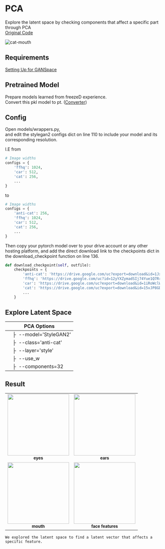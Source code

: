 # PCA
Explore the latent space by checking components that affect a specific part through PCA  
[Original Code](https://github.com/harskish/ganspace)  

![cat-mouth](https://user-images.githubusercontent.com/66217855/213407592-f1af0bb0-1048-4111-86c9-1c5e272953f2.gif)

## Requirements
[Setting Up  for GANSpace](https://github.com/BOAZ-bigdata/17th_Conference_AntiAginGAN-for-Cat/blob/main/setup/ganspace/SETUP_GANSpace.md)

## Pretrained Model
Prepare models learned from freezeD experience.  
Convert this pkl model to pt. ([Converter](https://github.com/BOAZ-bigdata/17th_Conference_AntiAginGAN-for-Cat/tree/main/utils/converter))  

## Config
Open models/wrappers.py,  
and edit the stylegan2 configs dict on line 110 to include your model and its corresponding resolution.  

I.E from
```python
# Image widths
configs = {
    'ffhq': 1024,
    'car': 512,
    'cat': 256,
    ...
}
```
to
```python
# Image widths
configs = {
    'anti-cat': 256,
    'ffhq': 1024,
    'car': 512,
    'cat': 256,
    ...
}
```

Then copy your pytorch model over to your drive account or any other hosting platform, and add the direct download link to the checkpoints dict in the download_checkpoint function on line 136.
```python
def download_checkpoint(self, outfile):
    checkpoints = {
        'anti-cat': 'https://drive.google.com/uc?export=download&id=1JxgW_zoVww4hXO0G4PO7e_w3rFtI7jsG',
        'ffhq': 'https://drive.google.com/uc?id=12yYXZymadSIj74Yue1Q7RrlbIqrXggo3',
        'car': 'https://drive.google.com/uc?export=download&id=1iRoWclWVbDBAy5iXYZrQnKYSbZUqXI6y',
        'cat': 'https://drive.google.com/uc?export=download&id=15vJP8GDr0FlRYpE8gD7CdeEz2mXrQMgN',
        ...
    }
```

## Explore Latent Space

| PCA Options |  
| ----------  |
| &ensp;&ensp;&boxvr;&nbsp; --model='StyleGAN2'  |
| &ensp;&ensp;&boxvr;&nbsp; --class='anti-cat'  |
| &ensp;&ensp;&boxvr;&nbsp; --layer='style'  |
| &ensp;&ensp;&boxvr;&nbsp; --use_w |
| &ensp;&ensp;&boxvr;&nbsp; --components=32  |


## Result

<table>
  <tr>
      <td align="center"><img src="https://user-images.githubusercontent.com/66217855/213407552-94a01405-be0e-45e0-ab55-c00a06e27a94.gif" width="200" height="200"><br /><sub><b>eyes</b></sub></td>
      <td align="center"><a href="https://github.com/GGrite"><img src="https://user-images.githubusercontent.com/66217855/213407569-9e2913b9-d0de-43e2-9829-34f5c46f7a22.gif" width="200" height="200"><br /><sub><b>ears</b></sub></td>
  </tr>
  <tr>
      <td align="center"><img src="https://user-images.githubusercontent.com/66217855/213407592-f1af0bb0-1048-4111-86c9-1c5e272953f2.gif" width="200" height="200"><br /><sub><b>mouth</b></sub></td>
      <td align="center"><img src="https://user-images.githubusercontent.com/66217855/213407552-94a01405-be0e-45e0-ab55-c00a06e27a94.gif" width="200" height="200"><br /><sub><b>face features</b></sub></td>
  </tr>
</table>


```
We explored the latent space to find a latent vector that affects a specific feature.  
```
